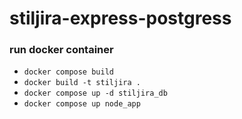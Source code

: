# stiljira-express-postgress

### run docker container
* ```docker compose build```
* ```docker build -t stiljira .```
* ```docker compose up -d stiljira_db```
* ```docker compose up node_app```

